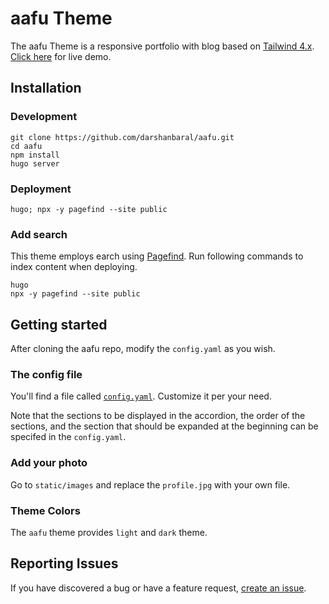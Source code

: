 # aafu Theme

The aafu Theme is a responsive portfolio with blog based on [Tailwind 4.x](https://tailwindcss.com/). [Click here](https://aafu.pages.dev/) for live demo.

## Installation

### Development

```shell
git clone https://github.com/darshanbaral/aafu.git
cd aafu
npm install
hugo server
```

### Deployment

```shell
hugo; npx -y pagefind --site public
```

### Add search

This theme employs earch using [Pagefind](https://pagefind.app/). Run following commands to index content when deploying.

```shell
hugo
npx -y pagefind --site public
```

## Getting started

After cloning the aafu repo, modify the `config.yaml` as you wish.

### The config file

You'll find a file called [`config.yaml`](//github.com/darshanbaral/aafu/blob/master/config.yaml). Customize it per your need.

Note that the sections to be displayed in the accordion, the order of the sections, and the section that should be expanded at the beginning can be specifed in the `config.yaml`.

### Add your photo

Go to `static/images` and replace the `profile.jpg` with your own file.

### Theme Colors

The `aafu` theme provides `light` and `dark` theme.

## Reporting Issues

If you have discovered a bug or have a feature request, [create an issue](https://github.com/darshanbaral/aafu/issues/new).
